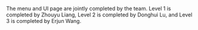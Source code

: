 The menu and UI page are jointly completed by the team. 
Level 1 is completed by Zhouyu Liang, Level 2 is completed by Donghui Lu, and Level 3 is completed by Erjun Wang.
